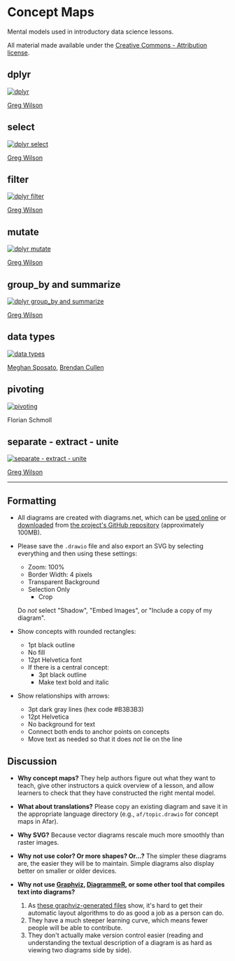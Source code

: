 # Concept Maps

Mental models used in introductory data science lessons.

All material made available under the [Creative Commons - Attribution license](LICENSE.md).

## dplyr

<a href="en/dplyr.svg"><img src="en/dplyr.svg" alt="dplyr" size="90%" /></a>

[Greg Wilson][wilson-greg]

## select

<a href="en/select.svg"><img src="en/select.svg" alt="dplyr select" size="90%" /></a>

[Greg Wilson][wilson-greg]

## filter

<a href="en/filter.svg"><img src="en/filter.svg" alt="dplyr filter" size="90%" /></a>

[Greg Wilson][wilson-greg]

## mutate

<a href="en/mutate.svg"><img src="en/mutate.svg" alt="dplyr mutate" size="90%" /></a>

[Greg Wilson][wilson-greg]

## group_by and summarize

<a href="en/group_by-summarize.svg"><img src="en/group_by-summarize.svg" alt="dplyr group_by and summarize" size="90%" /></a>

[Greg Wilson][wilson-greg]

## data types

<a href="en/data-types.svg"><img src="en/data-types.svg" alt="data types" size="90%" /></a>

[Meghan Sposato][sposato-meghan],
[Brendan Cullen][cullen-brendan]

## pivoting

<a href="en/pivoting.svg"><img src="en/pivoting.svg" alt="pivoting" size="90%" /></a>

Florian Schmoll

## separate - extract - unite

<a href="en/separate-extract-unite.svg"><img src="en/separate-extract-unite.svg" alt="separate - extract - unite" size="90%" /></a>

[Greg Wilson][wilson-greg]

---

## Formatting

-   All diagrams are created with diagrams.net,
    which can be [used online](https://app.diagrams.net/)
    or [downloaded](https://github.com/jgraph/drawio-desktop/releases/tag/v13.6.2)
    from [the project's GitHub repository](https://github.com/jgraph/drawio)
    (approximately 100MB).

-   Please save the `.drawio` file and also export an SVG by selecting everything
    and then using these settings:
    -   Zoom: 100%
    -   Border Width: 4 pixels
    -   Transparent Background
    -   Selection Only
        -   Crop

    Do *not* select "Shadow", "Embed Images", or "Include a copy of my diagram".

-   Show concepts with rounded rectangles:
    -   1pt black outline
    -   No fill
    -   12pt Helvetica font
    -   If there is a central concept:
        -   3pt black outline
        -   Make text bold and italic

-   Show relationships with arrows:
    -   3pt dark gray lines (hex code #B3B3B3)
    -   12pt Helvetica
    -   No background for text
    -   Connect both ends to anchor points on concepts
    -   Move text as needed so that it does *not* lie on the line

## Discussion

-   **Why concept maps?**
    They help authors figure out what they want to teach,
    give other instructors a quick overview of a lesson,
    and allow learners to check that they have constructed the right mental model.

-   **What about translations?**
    Please copy an existing diagram and save it in the appropriate language directory
    (e.g., `af/topic.drawio` for concept maps in Afar).

-   **Why SVG?**
    Because vector diagrams rescale much more smoothly than raster images.

-   **Why not use color? Or more shapes? Or...?**
    The simpler these diagrams are,
    the easier they will be to maintain.
    Simple diagrams also display better on smaller or older devices.

-   **Why not use [Graphviz](https://graphviz.org/),
    [DiagrammeR](https://rich-iannone.github.io/DiagrammeR/),
    or some other tool that compiles text into diagrams?**
    1.  As [these graphviz-generated files](./dot/README.md) show,
        it's hard to get their automatic layout algorithms
        to do as good a job as a person can do.
    2.  They have a much steeper learning curve,
        which means fewer people will be able to contribute.
    3.  They don't actually make version control easier
        (reading and understanding the textual description of a diagram
        is as hard as viewing two diagrams side by side).

[cullen-brendan]: https://bcullen.rbind.io/
[sposato-meghan]: https://education.rstudio.com/trainers/people/sposato+meghan/
[wilson-greg]: http://third-bit.com
